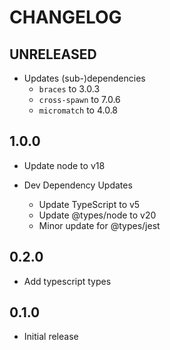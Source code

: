 # CHANGELOG

## UNRELEASED

- Updates (sub-)dependencies
  - `braces` to 3.0.3
  - `cross-spawn` to 7.0.6 
  - `micromatch` to 4.0.8

## 1.0.0

- Update node to v18

- Dev Dependency Updates
  - Update TypeScript to v5
  - Update @types/node to v20
  - Minor update for @types/jest

## 0.2.0

- Add typescript types

## 0.1.0

- Initial release
